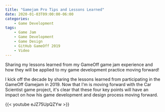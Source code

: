 ```yaml
---
title: "Gamejam Pro Tips and Lessons Learned"
date: 2020-01-03T09:00:00-06:00
categories:
    - Game Development
tags:
    - Game Jam
    - Game Development
    - Game Design
    - GitHub GameOff 2019
    - Video
---
```


Sharing my lessons learned from my GameOff game jam experience and how they will be applied to my game development practice moving forward!

I kick off the decade by sharing the lessons learned from participating in the GameOff Gamejam in 2019. Now that I'm is moving forward with the Car Scientist game project, it's clear that these four key points will have an impact on how his game development and design process moving forward.

<!-- more -->

{{< youtube eJZ75UpQZYw >}}
